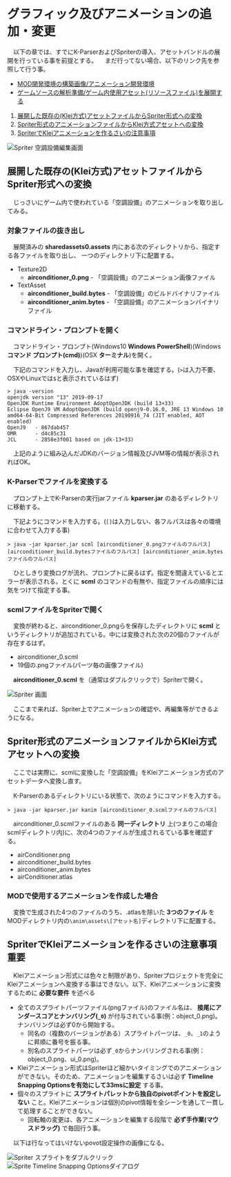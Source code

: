# グラフィック及びアニメーションの追加・変更

　以下の章では、すでにK-ParserおよびSpriterの導入、アセットバンドルの展開を行っている事を前提とする。
　まだ行ってない場合、以下のリンク先を参照して行う事。

- [MOD開発環境の構築画像/アニメーション開発環境](configure_mod_dev_env.md#graphics-environment)
- [ゲームソースの解析準備/ゲーム内使用アセット(リソースファイル)を展開する](analysing_game_sources.md#unpack_assets)


1. [展開した既存の(Klei方式)アセットファイルからSpriter形式への変換](#convert_kanim_to_scml)
1. [Spriter形式のアニメーションファイルからKlei方式アセットへの変換](#convert_scml_to_kanim)
1. [SpriterでKleiアニメーションを作るさいの注意事項](#caution_about_kanim)

![Spriter 空調設備編集画面](pics/coag_spriter6.png)


<a name="convert_kanim_to_scml"></a>
## 展開した既存の(Klei方式)アセットファイルからSpriter形式への変換

　じっさいにゲーム内で使われている「空調設備」のアニメーションを取り出してみる。

### 対象ファイルの抜き出し

　展開済みの **sharedassets0.assets** 内にある次のディレクトリから、指定する各ファイルを取り出し、 一つのディレクトリ下に配置する。

- Texture2D
  - **airconditioner_0.png** - 「空調設備」のアニメーション画像ファイル
- TextAsset
  - **airconditioner_build.bytes** - 「空調設備」のビルドバイナリファイル
  - **airconditioner_anim.bytes** - 「空調設備」のアニメーションバイナリファイル


### コマンドライン・プロンプトを開く

　コマンドライン・プロンプト(Windows10 **Windows PowerShell**)(Windows **コマンド プロンプト(cmd)**)(OSX **ターミナル**)を開く。

　下記のコマンドを入力し、Javaが利用可能な事を確認する。(`>`は入力不要、OSXやLinuxでは`$`と表示されているはず)

```
> java -version
openjdk version "13" 2019-09-17
OpenJDK Runtime Environment AdoptOpenJDK (build 13+33)
Eclipse OpenJ9 VM AdoptOpenJDK (build openj9-0.16.0, JRE 13 Windows 10 amd64-64-Bit Compressed References 20190916_74 (JIT enabled, AOT enabled)
OpenJ9   - 867dab457
OMR      - d4c85c31
JCL      - 2858e3f001 based on jdk-13+33)
```

　上記のように組み込んだJDKのバージョン情報及びJVM等の情報が表示されればOK。


### K-Parserでファイルを変換する

　プロンプト上でK-Parserの実行jarファイル **kparser.jar** のあるディレクトリに移動する。

　下記ようにコマンドを入力する。(`[]`は入力しない、各フルパスは各々の環境に合わせて入力する事)

```
> java -jar kparser.jar scml [airconditioner_0.pngファイルのフルパス] [airconditioner_build.bytesファイルのフルパス] [airconditioner_anim.bytesファイルのフルパス]
```

　ひとしきり変換ログが流れ、プロンプトに戻るはず。指定を間違えているとエラーが表示される。とくに **scml** のコマンドの有無や、指定ファイルの順序には気をつけて指定する事。

### scmlファイルをSpriterで開く

　変換が終わると、airconditioner_0.pngらを保存したディレクトリに **scml** というディレクトリが追加されている。中には変換された次の20個のファイルが存在するはず。

- airconditioner_0.scml
- 19個の.pngファイル(パーツ毎の画像ファイル)

　**airconditioner_0.scml** を（通常はダブルクリックで）Spriterで開く。

![Spriter 画面](pics/coag_spriter1.png)

　ここまで来れば、Spriter上でアニメーションの確認や、再編集等ができるようになる。


<a name="convert_scml_to_kanim"></a>
## Spriter形式のアニメーションファイルからKlei方式アセットへの変換

　ここでは実際に、scmlに変換した「空調設備」をKleiアニメーション方式のアセットデータへ変換し直す。

　K-Parserのあるディレクトリにいる状態で、次のようにコマンドを入力する。

```
> java -jar kparser.jar kanim [airconditioner_0.scmlファイルのフルパス]
```

　airconditioner_0.scmlファイルのある **同一ディレクトリ** 上(つまりこの場合scmlディレクトリ内)に、次の4つのファイルが生成されるている事を確認する。

- airConditioner.png
- airconditioner_build.bytes
- airconditioner_anim.bytes
- airConditioner.atlas

### MODで使用するアニメーションを作成した場合

　変換で生成された4つのファイルのうち、.atlasを除いた **3つのファイル** をMODディレクトリ内の`\anim\assets\[アセット名]`ディレクトリ下に配置する。


<a name="caution_about_kanim"></a>
## SpriterでKleiアニメーションを作るさいの注意事項 **重要**

　Kleiアニメーション形式には色々と制限があり、Spriterプロジェクトを完全にKleiアニメーションへ変換する事はできない。以下、Kleiアニメーションに変換するために **必要な要件** を述べる

- 全てのスプライトパーツファイル(pngファイル)のファイル名は、 **接尾にアンダースコアとナンバリング(`_0`)** が付与されている事(例：object_0.png)。ナンバリングは必ず0から開始する。
  - 同名の（複数のバージョンがある）スプライトパーツは、`_0`、`_1`のように昇順に番号を振る事。
  - 別名のスプライトパーツは必ず`_0`からナンバリングされる事(例：object_0.png、ui_0.png)。
- Kleiアニメーション形式はSpriterほど細かいタイミングでのアニメーションができない。そのため、アニメーションを編集するさいは必ず **Timeline Snapping Optionsを有効にして33msに設定** する事。
- 個々のスプライトに **スプライトパレットから独自のpivotポイントを設定しない** こと。Kleiアニメーションは個別のpivot情報を全シーンを通して一貫して処理することができない。
  - 回転軸の変更は、各アニメーションを編集する段階で **必ず手作業(マウスドラッグ)** で毎回行う事。

　以下は行なってはいけないpovot設定操作の画像になる。

![Spriter スプライトをダブルクリック](pics/coag_spriter4.png)
![Sprite Timeline Snapping Optionsダイアログ](pics/coag_spriter5.png)
